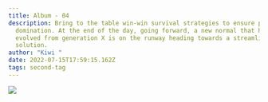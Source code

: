 ```yaml
---
title: Album - 04
description: Bring to the table win-win survival strategies to ensure proactive
  domination. At the end of the day, going forward, a new normal that has
  evolved from generation X is on the runway heading towards a streamlined cloud
  solution.
author: "Kiwi "
date: 2022-07-15T17:59:15.162Z
tags: second-tag
---
```

![](/static/img/propose-day.png)